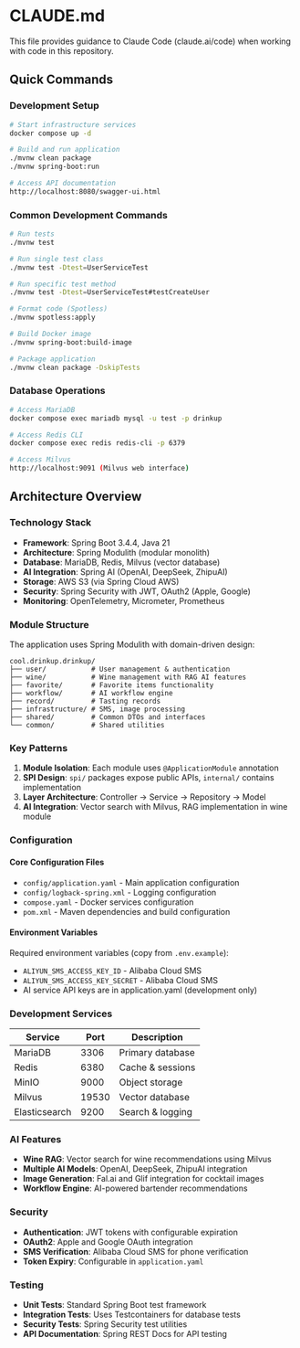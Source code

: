 # CLAUDE.md

This file provides guidance to Claude Code (claude.ai/code) when working with code in this repository.

## Quick Commands

### Development Setup
```bash
# Start infrastructure services
docker compose up -d

# Build and run application
./mvnw clean package
./mvnw spring-boot:run

# Access API documentation
http://localhost:8080/swagger-ui.html
```

### Common Development Commands
```bash
# Run tests
./mvnw test

# Run single test class
./mvnw test -Dtest=UserServiceTest

# Run specific test method
./mvnw test -Dtest=UserServiceTest#testCreateUser

# Format code (Spotless)
./mvnw spotless:apply

# Build Docker image
./mvnw spring-boot:build-image

# Package application
./mvnw clean package -DskipTests
```

### Database Operations
```bash
# Access MariaDB
docker compose exec mariadb mysql -u test -p drinkup

# Access Redis CLI
docker compose exec redis redis-cli -p 6379

# Access Milvus
http://localhost:9091 (Milvus web interface)
```

## Architecture Overview

### Technology Stack
- **Framework**: Spring Boot 3.4.4, Java 21
- **Architecture**: Spring Modulith (modular monolith)
- **Database**: MariaDB, Redis, Milvus (vector database)
- **AI Integration**: Spring AI (OpenAI, DeepSeek, ZhipuAI)
- **Storage**: AWS S3 (via Spring Cloud AWS)
- **Security**: Spring Security with JWT, OAuth2 (Apple, Google)
- **Monitoring**: OpenTelemetry, Micrometer, Prometheus

### Module Structure

The application uses Spring Modulith with domain-driven design:

```
cool.drinkup.drinkup/
├── user/           # User management & authentication
├── wine/           # Wine management with RAG AI features
├── favorite/       # Favorite items functionality
├── workflow/       # AI workflow engine
├── record/         # Tasting records
├── infrastructure/ # SMS, image processing
├── shared/         # Common DTOs and interfaces
└── common/         # Shared utilities
```

### Key Patterns

1. **Module Isolation**: Each module uses `@ApplicationModule` annotation
2. **SPI Design**: `spi/` packages expose public APIs, `internal/` contains implementation
3. **Layer Architecture**: Controller → Service → Repository → Model
4. **AI Integration**: Vector search with Milvus, RAG implementation in wine module

### Configuration

#### Core Configuration Files
- `config/application.yaml` - Main application configuration
- `config/logback-spring.xml` - Logging configuration
- `compose.yaml` - Docker services configuration
- `pom.xml` - Maven dependencies and build configuration

#### Environment Variables
Required environment variables (copy from `.env.example`):
- `ALIYUN_SMS_ACCESS_KEY_ID` - Alibaba Cloud SMS
- `ALIYUN_SMS_ACCESS_KEY_SECRET` - Alibaba Cloud SMS
- AI service API keys are in application.yaml (development only)

### Development Services

| Service      | Port | Description |
|--------------|------|-------------|
| MariaDB      | 3306 | Primary database |
| Redis        | 6380 | Cache & sessions |
| MinIO        | 9000 | Object storage |
| Milvus       | 19530 | Vector database |
| Elasticsearch| 9200 | Search & logging |

### AI Features

- **Wine RAG**: Vector search for wine recommendations using Milvus
- **Multiple AI Models**: OpenAI, DeepSeek, ZhipuAI integration
- **Image Generation**: Fal.ai and Glif integration for cocktail images
- **Workflow Engine**: AI-powered bartender recommendations

### Security

- **Authentication**: JWT tokens with configurable expiration
- **OAuth2**: Apple and Google OAuth integration
- **SMS Verification**: Alibaba Cloud SMS for phone verification
- **Token Expiry**: Configurable in `application.yaml`

### Testing

- **Unit Tests**: Standard Spring Boot test framework
- **Integration Tests**: Uses Testcontainers for database tests
- **Security Tests**: Spring Security test utilities
- **API Documentation**: Spring REST Docs for API testing
